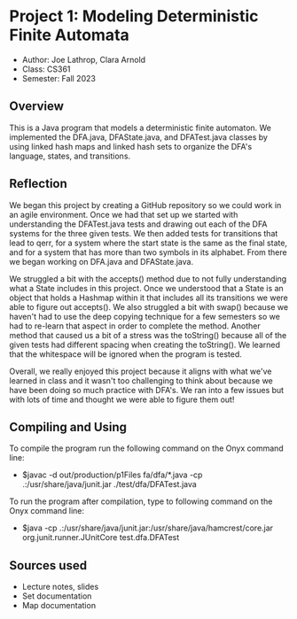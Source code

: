 # Project 1: Modeling Deterministic Finite Automata

* Author: Joe Lathrop, Clara Arnold
* Class: CS361
* Semester: Fall 2023

## Overview

This is a Java program that models a deterministic finite automaton. We implemented the DFA.java, 
DFAState.java, and DFATest.java classes by using linked hash maps and linked hash sets to organize
the DFA's language, states, and transitions.

## Reflection

We began this project by creating a GitHub repository so we could work in an agile environment. Once we 
had that set up we started with understanding the DFATest.java tests and drawing out each of the DFA 
systems for the three given tests. We then added tests for transitions that lead to qerr, for a system 
where the start state is the same as the final state, and for a system that has more than two symbols in 
its alphabet. From there we began working on DFA.java and DFAState.java. 

We struggled a bit with the accepts() method due to not fully understanding what a State includes in
this project. Once we understood that a State is an object that holds a Hashmap within it that includes
all its transitions we were able to figure out accepts(). We also struggled a bit with swap() because we
haven't had to use the deep copying technique for a few semesters so we had to re-learn that aspect in 
order to complete the method. Another method that caused us a bit of a stress was the toString() because
all of the given tests had different spacing when creating the toString(). We learned that the whitespace 
will be ignored when the program is tested.

Overall, we really enjoyed this project because it aligns with what we've learned in class and it wasn't 
too challenging to think about because we have been doing so much practice with DFA's. We ran into a few 
issues but with lots of time and thought we were able to figure them out!

## Compiling and Using

To compile the program run the following command on the Onyx command line:

- $javac -d out/production/p1Files fa/dfa/\*.java  -cp .:/usr/share/java/junit.jar ./test/dfa/DFATest.java

To run the program after compilation, type to following command on the Onyx command line:

- $java -cp .:/usr/share/java/junit.jar:/usr/share/java/hamcrest/core.jar org.junit.runner.JUnitCore test.dfa.DFATest


## Sources used

- Lecture notes, slides
- Set documentation
- Map documentation